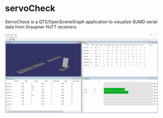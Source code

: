# servoCheck
ServoCheck is a QT5/OpenSceneGraph application to visualize SUMD serial data from Graupner HoTT receivers.

<img src="servocheck_2020-06-14.png"  width="720">

